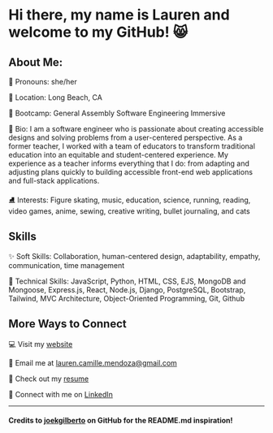 # Hi there, my name is Lauren and welcome to my GitHub! 😸

## About Me:
🪪 Pronouns: she/her

📍 Location: Long Beach, CA

🌱 Bootcamp: General Assembly Software Engineering Immersive

📖 Bio: I am a software engineer who is passionate about creating accessible designs and solving problems from a user-centered perspective. As a former teacher, I worked with a team of educators to transform traditional education into an equitable and student-centered experience. My experience as a teacher informs everything that I do: from adapting and adjusting plans quickly to building accessible front-end web applications and full-stack applications.

⛸️ Interests: Figure skating, music, education, science, running, reading, video games, anime, sewing, creative writing, bullet journaling, and cats

## Skills
✨ Soft Skills: Collaboration, human-centered design, adaptability, empathy, communication, time management

🧠 Technical Skills: JavaScript, Python, HTML, CSS, EJS, MongoDB and Mongoose, Express.js, React, Node.js, Django, PostgreSQL, Bootstrap, Tailwind, MVC Architecture, Object-Oriented Programming, Git, Github


## More Ways to Connect
💻 Visit my [website](https://laurencmendoza.netlify.app/)

💌 Email me at lauren.camille.mendoza@gmail.com

📄 Check out my [resume](https://docs.google.com/document/d/1UaEQD-1KgskBYbQCISXJxpgWTsG7CN53UEUq9mdzNj4/edit?usp=sharing)

🔗 Connect with me on [LinkedIn](https://www.linkedin.com/in/lauren-c-mendoza/)

---

#### Credits to [joekgilberto](https://github.com/joekgilberto) on GitHub for the README.md inspiration!
<!--
**laurencmendoza/laurencmendoza** is a ✨ _special_ ✨ repository because its `README.md` (this file) appears on your GitHub profile.

Here are some ideas to get you started:

- 🔭 I’m currently working on ...
- 🌱 I’m currently learning ...
- 👯 I’m looking to collaborate on ...
- 🤔 I’m looking for help with ...
- 💬 Ask me about ...
- 📫 How to reach me: ...
- 😄 Pronouns: ...
- ⚡ Fun fact: ...
-->
